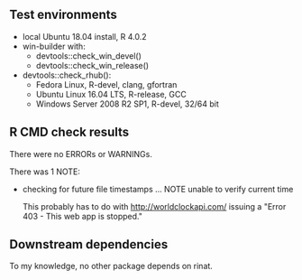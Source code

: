 ## Test environments

* local Ubuntu 18.04 install, R 4.0.2
* win-builder with:
  * devtools::check_win_devel()
  * devtools::check_win_release()
* devtools::check_rhub():
  * Fedora Linux, R-devel, clang, gfortran
  * Ubuntu Linux 16.04 LTS, R-release, GCC
  * Windows Server 2008 R2 SP1, R-devel, 32/64 bit

## R CMD check results

There were no ERRORs or WARNINGs. 

There was 1 NOTE:

* checking for future file timestamps ... NOTE
  unable to verify current time

  This probably has to do with http://worldclockapi.com/ issuing a "Error 403 - This web app is stopped."

## Downstream dependencies

To my knowledge, no other package depends on rinat.